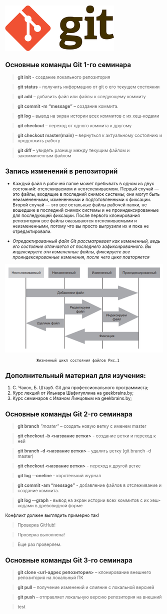 ![](Gitimages.png)

## Основные команды Git 1-го семинара

>   **git init** - создание локального репозитория

>   **git status** – получить информацию от git о его текущем состоянии

>   **git add** – добавить файл или файлы к следующему коммиту

>   **git commit -m “message”** – создание коммита.

>   **git log** – вывод на экран истории всех коммитов с их хеш-кодами

>   **git checkout** – переход от одного коммита к другому

>   **git checkout master(main)** – вернуться к актуальному состоянию и продолжить работу

>   **git diff** – увидеть разницу между текущим файлом и закоммиченным файлом

## Запись изменений в репозиторий
*   Каждый файл в рабочей папке может пребывать в одном из двух состояний: отслеживаемом и неотслеживаемом. Первый случай — это файлы, входящие в последний снимок системы; они могут быть неизмененными, измененными и подготовленными к фиксации. Второй случай — это все остальные файлы рабочей папки, не вошедшие в последний снимок системы и не проиндексированные для последующей фиксации. После первого клонирования репозитория все файлы оказываются отслеживаемыми и неизмененными, потому что вы просто выгрузили их и пока не отредактировали.

 *  _Отредактированный файл Git рассматривает как измененный, ведь его состояние отличается от последнего зафиксированного. Вы индексируете эти измененные файлы, фиксируете все проиндексированные изменения, после чего цикл повторяется_

![](gitcycle.png)

                  Жизненный цикл состояния файлов Рис.1

##  Дополнительный материал для изучения:
1. С. Чакон, Б. Штауб. Git для профессионального программиста;
2. Курс лекций от Ильнара Шафигуллина на geekbrains.by;
3. Курс семинаров с Иваном Линцовым на geekbrains.by;

## Основные команды Git 2-го семинара

>   **git branch** *"master"* – создать новую ветку c именем master

>   **git checkout -b <название ветки>** - создание ветки и переход к ней

>   **git branch -d <название ветки>** – удалить ветку (git branch -d master)

>   **git checkout <название ветки>** - переход к другой ветке

>   **git log --oneline** - коротенький журнал

>   **git commit -am “message”** - добавление файлов в отслеживание и создание коммита.

>   **git log --graph** - вывод на экран истории всех коммитов с их хеш-кодами в древовидной форме

Конфликт должен выглядить примерно так!

>   Проверка GitHub!

>   Проверка выполнена!

>   Еще раз проверяем.

## Основные команды Git 3-го семинара

>   **git clone <url-адрес репозитория>** – клонирование внешнего репозитория на локальный ПК

>   **git pull** – получение изменений и слияние с локальной версией

>   **git push** – отправляет локальную версию репозитория на внешний

>   test